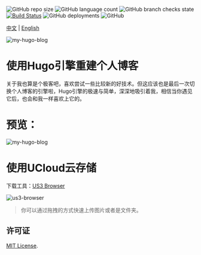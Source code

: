 ![GitHub repo size](https://img.shields.io/github/repo-size/elkan1788/elkan1788.github.io)
![GitHub language count](https://img.shields.io/github/languages/count/elkan1788/elkan1788.github.io)
![GitHub branch checks state](https://img.shields.io/github/checks-status/elkan1788/elkan1788.github.io/main)
[![Build Status](https://api.travis-ci.com/elkan1788/elkan1788.github.io.svg?branch=hugo)](https://travis-ci.com/elkan1788/elkan1788.github.io)
![GitHub deployments](https://img.shields.io/github/deployments/elkan1788/elkan1788.github.io/github-pages)
![GitHub](https://img.shields.io/github/license/elkan1788/elkan1788.github.io)

[中文](README.zh.md) | [English](README.md)

![my-hugo-blog](//siteimgs.cn-sh2.ufileos.com/hugo-logo.png)

# 使用Hugo引擎重建个人博客

关于我也算是个极客吧，喜欢尝试一些比较新的好技术。但这应该也是最后一次切换个人博客的引擎啦，Hugo引擎的极速与简单，深深地吸引着我，相信当你遇见它后，也会和我一样喜欢上它的。

# 预览：

![my-hugo-blog](//siteimgs.cn-sh2.ufileos.com/my-hugo-blog.png)


# 使用UCloud云存储

下载工具：[US3 Browser](https://us3-release.cn-bj.ufileos.com/us3cli/us3cli-windows.exe)

![us3-browser](//siteimgs.cn-sh2.ufileos.com/us3-browser.png)

> 你可以通过拖拽的方式快速上传图片或者是文件夹。


## 许可证
[MIT License](LICENSE).